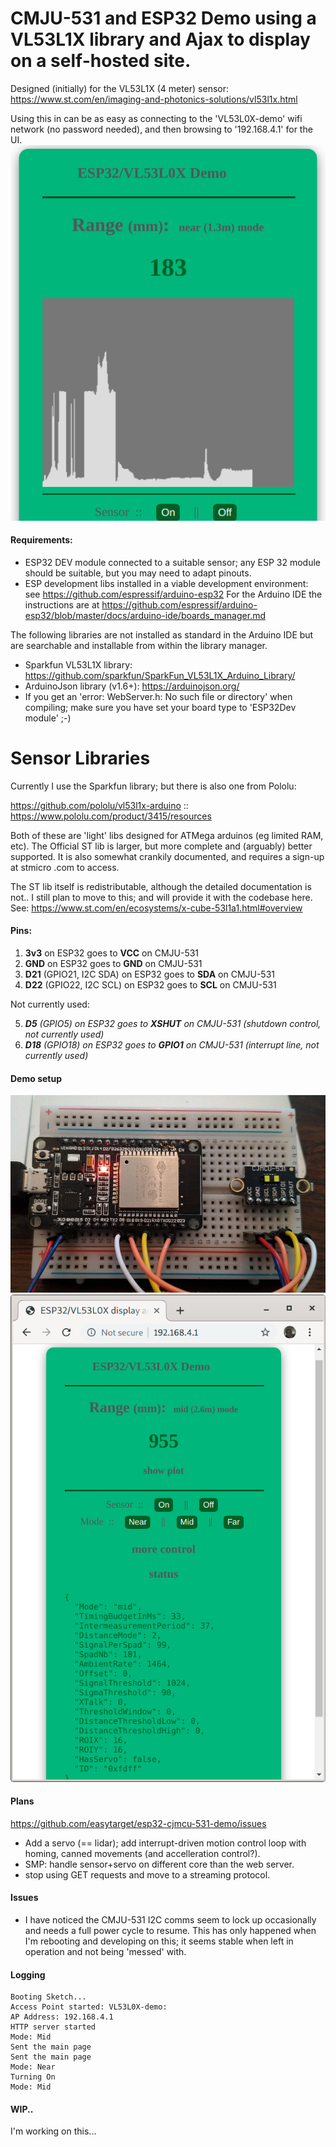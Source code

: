 # CMJU-531 and ESP32 Demo using a VL53L1X library and Ajax to display on a self-hosted site.
Designed (initially) for the VL53L1X (4 meter) sensor:
https://www.st.com/en/imaging-and-photonics-solutions/vl53l1x.html

Using this in can be as easy as connecting to the 'VL53L0X-demo' wifi network (no password needed), and then browsing to '192.168.4.1' for the UI.
![The results](/docs/graph-panel.png)

#### Requirements:
* ESP32 DEV module connected to a suitable sensor; any ESP 32 module should be suitable, but you may need to adapt pinouts.
* ESP development libs installed in a viable development environment: see https://github.com/espressif/arduino-esp32 
  For the Arduino IDE the instructions are at  https://github.com/espressif/arduino-esp32/blob/master/docs/arduino-ide/boards_manager.md

The following libraries are not installed as standard in the Arduino IDE but are searchable and installable from within the library manager.
* Sparkfun VL53L1X library: https://github.com/sparkfun/SparkFun_VL53L1X_Arduino_Library/
* ArduinoJson library (v1.6+): https://arduinojson.org/
* If you get an 'error: WebServer.h: No such file or directory' when compiling; make sure you have set your board type to 'ESP32Dev module' ;-)

# Sensor Libraries
Currently I use the Sparkfun library; but there is also one from Pololu:

https://github.com/pololu/vl53l1x-arduino :: https://www.pololu.com/product/3415/resources

Both of these are 'light' libs designed for ATMega arduinos (eg limited RAM, etc). The Official ST lib is larger, but more complete and (arguably) better supported. It is also somewhat crankily documented, and requires a sign-up at stmicro .com to access.

The ST lib itself is redistributable, although the detailed documentation is not.. I still plan to move to this; and will provide it with the codebase here.
See: https://www.st.com/en/ecosystems/x-cube-53l1a1.html#overview

#### Pins:
1. **3v3** on ESP32 goes to **VCC** on CMJU-531
1. **GND** on ESP32 goes to **GND** on CMJU-531
1. **D21** (GPIO21, I2C SDA) on ESP32 goes to **SDA** on CMJU-531
1. **D22** (GPIO22, I2C SCL) on ESP32 goes to **SCL** on CMJU-531

Not currently used:

5. _**D5** (GPIO5) on ESP32 goes to **XSHUT** on CMJU-531 (shutdown control, not currently used)_
5. _**D18** (GPIO18) on ESP32 goes to **GPIO1** on CMJU-531 (interrupt line, not currently used)_

#### Demo setup
![The Prototype](/docs/rangefinder-proto1.jpg)
![The results](/docs/status-panel.png)

#### Plans
https://github.com/easytarget/esp32-cjmcu-531-demo/issues
* Add a servo (== lidar); add interrupt-driven motion control loop with homing, canned movements (and accelleration control?).
* SMP: handle sensor+servo on different core than the web server.
* stop using GET requests and move to a streaming protocol.

#### Issues
* I have noticed the CMJU-531 I2C comms seem to lock up occasionally and needs a full power cycle to resume. This has only happened when I'm rebooting and developing on this; it seems stable when left in operation and not being 'messed' with. 

#### Logging
```
Booting Sketch...
Access Point started: VL53L0X-demo:
AP Address: 192.168.4.1
HTTP server started
Mode: Mid
Sent the main page
Sent the main page
Mode: Near
Turning On
Mode: Mid
```

#### WIP..
I'm working on this...
